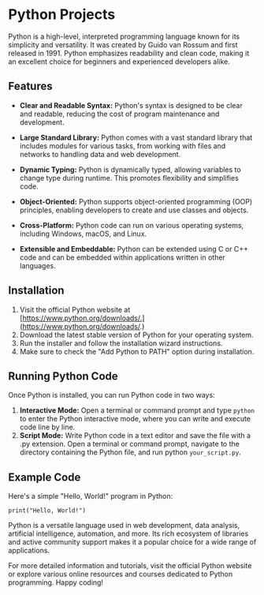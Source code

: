 # Python Projects

Python is a high-level, interpreted programming language known for its simplicity and versatility. It was created by Guido van Rossum and first released in 1991. Python emphasizes readability and clean code, making it an excellent choice for beginners and experienced developers alike.

## Features

+ **Clear and Readable Syntax:** Python's syntax is designed to be clear and readable, reducing the cost of program maintenance and development.
- **Large Standard Library:** Python comes with a vast standard library that includes modules for various tasks, from working with files and networks to handling data and web development.
* **Dynamic Typing:** Python is dynamically typed, allowing variables to change type during runtime. This promotes flexibility and simplifies code.
+ **Object-Oriented:** Python supports object-oriented programming (OOP) principles, enabling developers to create and use classes and objects.
- **Cross-Platform:** Python code can run on various operating systems, including Windows, macOS, and Linux.
+ **Extensible and Embeddable:** Python can be extended using C or C++ code and can be embedded within applications written in other languages.

## Installation

1. Visit the official Python website at [https://www.python.org/downloads/.](https://www.python.org/downloads/.)
1. Download the latest stable version of Python for your operating system.
1. Run the installer and follow the installation wizard instructions.
1. Make sure to check the "Add Python to PATH" option during installation.

## Running Python Code

Once Python is installed, you can run Python code in two ways:

1. **Interactive Mode:** Open a terminal or command prompt and type `python` to enter the Python interactive mode, where you can write and execute code line by line.
1. **Script Mode:** Write Python code in a text editor and save the file with a .py extension. Open a terminal or command prompt, navigate to the directory containing the Python file, and run python `your_script.py`.

## Example Code

Here's a simple "Hello, World!" program in Python:
```
print("Hello, World!")
```

Python is a versatile language used in web development, data analysis, artificial intelligence, automation, and more. Its rich ecosystem of libraries and active community support makes it a popular choice for a wide range of applications.

For more detailed information and tutorials, visit the official Python website or explore various online resources and courses dedicated to Python programming. Happy coding!